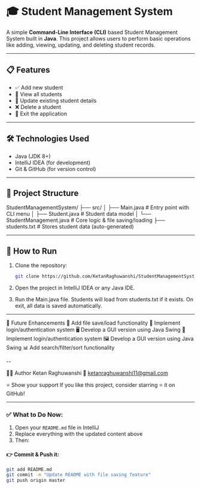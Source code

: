 # 🎓 Student Management System

A simple **Command-Line Interface (CLI)** based Student Management System built in **Java**. This project allows users to perform basic operations like adding, viewing, updating, and deleting student records.

---

## 📋 Features

- ✅ Add new student
- 📖 View all students
- 🔁 Update existing student details
- ❌ Delete a student
- 🚪 Exit the application

---

## 🛠️ Technologies Used

- Java (JDK 8+)
- IntelliJ IDEA (for development)
- Git & GitHub (for version control)

---

## 📁 Project Structure
StudentManagementSystem/ ├── src/ │ ├── Main.java # Entry point with CLI menu │ ├── Student.java # Student data model 
│ └── StudentManagement.java # Core logic & file saving/loading ├── students.txt # Stores student data (auto-generated)


---

## 🚀 How to Run

1. Clone the repository:
   ```bash
   git clone https://github.com/KetanRaghuwanshi/StudentManagementSystem.git
   
2. Open the project in IntelliJ IDEA or any Java IDE.
 
3. Run the Main.java file.
Students will load from students.txt if it exists.
On exit, all data is saved automatically.

---

📌 Future Enhancements
💾 Add file save/load functionality
🔐 Implement login/authentication system
🖥️ Develop a GUI version using Java Swing
🔐 Implement login/authentication system
🖼️ Develop a GUI version using Java Swing
📊 Add search/filter/sort functionality

--

🙋‍♂️ Author
Ketan Raghuwanshi
📧 ketanraghuwanshi11@gmail.com

⭐️ Show your support
If you like this project, consider starring ⭐ it on GitHub!


---

### ✅ What to Do Now:

1. Open your `README.md` file in IntelliJ  
2. Replace everything with the updated content above  
3. Then:

#### 👉 Commit & Push it:
```bash
git add README.md
git commit -m "Update README with file saving feature"
git push origin master


